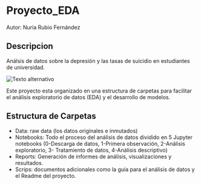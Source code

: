 # Proyecto_EDA

Autor: Nuria Rubio Fernández

## Descripcion
Análsis de datos sobre la depresión y las tasas de suicidio en estudiantes de universidad.

![Texto alternativo](https://static.vecteezy.com/system/resources/previews/000/542/196/original/teenager-depression-mental-health-vector-illustration.jpg)

Este proyecto esta organizado en una estructura de carpetas para facilitar el análisis exploratorio de datos (EDA) y el desarrollo de modelos.


## Estructura de Carpetas

- Data: raw data (los datos originales e inmutados)   
- Notebooks: Todo el proceso del análisis de datos dividido en 5 Jupyter notebooks (0-Descarga de datos, 1-Primera observación, 2-Análisis exploratorio, 3- Tratamiento de datos, 4-Análisis descriptivo)
- Reports: Generación de informes de análisis, visualizaciones y resultados.
- Scrips: documentos adicionales como la guía para el análisis de datos y el Readme del proyecto.
```
